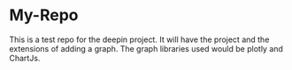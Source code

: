 # My-Repo

This is a test repo for the deepin project. It will have the project and the extensions of adding a graph. The graph libraries used would be plotly and ChartJs.